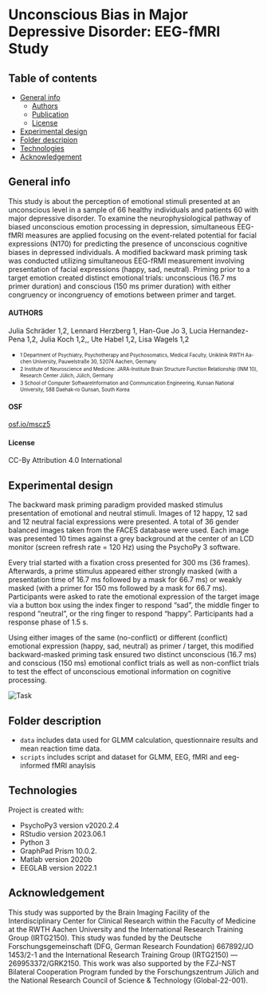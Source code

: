 # Unconscious Bias in Major Depressive Disorder: EEG-fMRI Study

## Table of contents
* [General info](#general-info)
	* [Authors](#authors) 
	* [Publication](#OSF) 
	* [License](#license)
* [Experimental design](#experimental-design)
* [Folder descripion](#folder-description)
* [Technologies](#technologies)
* [Acknowledgement](#acknowledgement)


## General info
This study is about the perception of emotional stimuli presented at an unconscious level in a sample of 66 healthy individuals and patients 60 with major depressive disorder. To examine the neurophysiological pathway of biased unconscious emotion processing in depression, simultaneous EEG-fMRI measures are applied focusing on the event-related potential for facial expressions (N170) for predicting the presence of unconscious cognitive biases in depressed individuals.
A modified backward mask priming task was conducted utilizing simultaneous EEG-fRMI measurement involving presentation of facial expressions (happy, sad, neutral). Priming prior to a target emotion created distinct emotional trials: unconscious (16.7 ms primer duration) and conscious (150 ms primer duration) with either congruency or incongruency of emotions between primer and target. 


#### AUTHORS
Julia Schräder 1,2, Lennard Herzberg 1, Han-Gue Jo 3, Lucia Hernandez-Pena 1,2, Julia Koch 1,2,, Ute Habel 1,2, Lisa Wagels 1,2

* <sub><sup>1 Department of Psychiatry, Psychotherapy and Psychosomatics, Medical Faculty, Uniklinik RWTH Aa-chen University, Pauwelstraße 30, 52074 Aachen, Germany</sup></sub>
* <sub><sup>2 Institute of Neuroscience and Medicine: JARA-Institute Brain Structure Function Relationship (INM 10), Research Center Jülich, Jülich, Germany</sup></sub>
* <sub><sup>3 School of Computer SoftwareInformation and Communication Engineering, Kunsan National University, 588 Daehak-ro Gunsan, South Korea</sup></sub>


#### OSF 

[osf.io/mscz5](https://osf.io/37xd2)

#### License

CC-By Attribution 4.0 International 

## Experimental design

The backward mask priming paradigm provided masked stimulus presentation of emotional and neutral stimuli. Images of 12 happy, 12 sad and 12 neutral facial expressions were presented. A total of 36 gender balanced images taken from the FACES database were used. Each image was presented 10 times against a grey background at the center of an LCD monitor (screen refresh rate = 120 Hz) using the PsychoPy 3 software.

Every trial started with a fixation cross presented for 300 ms (36 frames). Afterwards, a prime stimulus appeared either strongly masked (with a presentation time of 16.7 ms followed by a mask for 66.7 ms) or weakly masked (with a primer for 150 ms followed by a mask for 66.7 ms). Participants were asked to rate the emotional expression of the target image via a button box using the index finger to respond “sad”, the middle finger to respond “neutral”, or the ring finger to respond “happy”. Participants had a response phase of 1.5 s. 

Using either images of the same (no-conflict) or different (conflict) emotional expression (happy, sad, neutral) as primer / target, this modified backward-masked priming task ensured two distinct unconscious (16.7 ms) and conscious (150 ms) emotional conflict trials as well as non-conflict trials to test the effect of unconscious emotional information on cognitive processing.

![Task](https://github.com/JuliaSchraeder/UnconsciousBias/assets/54576554/270e406b-83e8-4430-ac6d-9df84326ba85)

## Folder description

* `data` includes data used for GLMM calculation, questionnaire results and mean reaction time data. 
* `scripts` includes script and dataset for GLMM, EEG, fMRI and eeg-informed fMRI anaylsis 

## Technologies
Project is created with:
* PsychoPy3 version v2020.2.4
* RStudio version 2023.06.1
* Python 3
* GraphPad Prism 10.0.2.
* Matlab version 2020b
* EEGLAB version 2022.1

## Acknowledgement
This study was supported by the Brain Imaging Facility of the Interdisciplinary Center for Clinical Research within the Faculty of Medicine at the RWTH Aachen University and the International Research Training Group (IRTG2150). This study was funded by the Deutsche Forschungsgemeinschaft (DFG, German Research Foundation) 667892/JO 1453/2-1 and the International Research Training Group (IRTG2150) —269953372/GRK2150. This work was also supported by the FZJ-NST Bilateral Cooperation Program funded by the Forschungszentrum Jülich and the National Research Council of Science & Technology (Global-22-001). 
